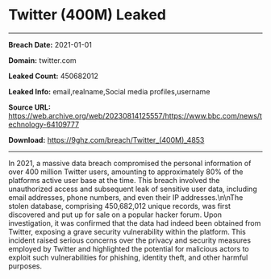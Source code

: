 # Twitter (400M) Leaked

------------
**Breach Date:** 2021-01-01

**Domain:** twitter.com

**Leaked Count:** 450682012

**Leaked Info:** email,realname,Social media profiles,username

**Source URL:** https://web.archive.org/web/20230814125557/https://www.bbc.com/news/technology-64109777

**Download:** https://9ghz.com/breach/Twitter_(400M)_4853

------------
In 2021, a massive data breach compromised the personal information of over 400 million Twitter users, amounting to approximately 80% of the platforms active user base at the time. This breach involved the unauthorized access and subsequent leak of sensitive user data, including email addresses, phone numbers, and even their IP addresses.\n\nThe stolen database, comprising 450,682,012 unique records, was first discovered and put up for sale on a popular hacker forum. Upon investigation, it was confirmed that the data had indeed been obtained from Twitter, exposing a grave security vulnerability within the platform. This incident raised serious concerns over the privacy and security measures employed by Twitter and highlighted the potential for malicious actors to exploit such vulnerabilities for phishing, identity theft, and other harmful purposes.
